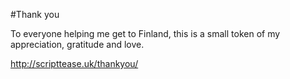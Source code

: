 #Thank you

To everyone helping me get to Finland, this is a small token of my appreciation, gratitude and love.

http://scripttease.uk/thankyou/
